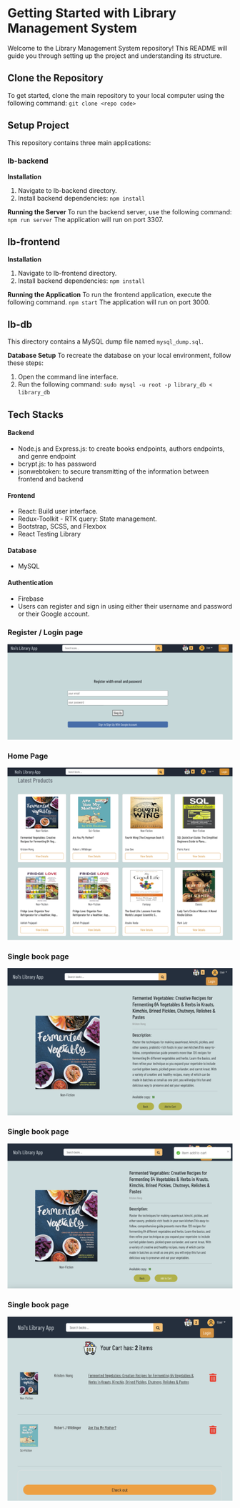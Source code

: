 # Getting Started with Library Management System

Welcome to the Library Management System repository! This README will guide you through setting up the project and understanding its structure.

## Clone the Repository

To get started, clone the main repository to your local computer using the following command:
`git clone <repo code>`

## Setup Project

This repository contains three main applications:

### lb-backend

**Installation**

1. Navigate to lb-backend directory.
2. Install backend dependencies:
   `npm install`

**Running the Server**
To run the backend server, use the following command:
`npm run server`
The application will run on port 3307.

## lb-frontend

**Installation**

1. Navigate to lb-frontend directory.
2. Install backend dependencies:
   `npm install`

**Running the Application**
To run the frontend application, execute the following command.
`npm start`
The application will run on port 3000.

## lb-db

This directory contains a MySQL dump file named `mysql_dump.sql`.

**Database Setup**
To recreate the database on your local environment, follow these steps:

1. Open the command line interface.
2. Run the following command:
   `sudo mysql -u root -p library_db < library_db`

## Tech Stacks

#### Backend

- Node.js and Express.js: to create books endpoints, authors endpoints, and genre endpoint
- bcrypt.js: to has password
- jsonwebtoken: to secure transmitting of the information between frontend and backend

#### Frontend

- React: Build user interface.
- Redux-Toolkit - RTK query: State management.
- Bootstrap, SCSS, and Flexbox
- React Testing Library

#### Database

- MySQL

#### Authentication

- Firebase
- Users can register and sign in using either their username and password or their Google account.

### Register / Login page

![Alt register page](./assests/register.png)

### Home Page

![Alt home page](./assests/home-page.png)

### Single book page

![Alt single book page](./assests/single-book.png)

### Single book page

![Alt single book page](./assests/add-item.png)

### Single book page

![Alt single book page](./assests/checkout.png)
